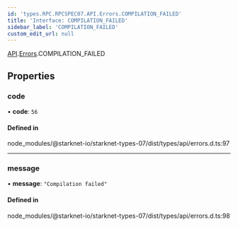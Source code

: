 ```yaml
---
id: 'types.RPC.RPCSPEC07.API.Errors.COMPILATION_FAILED'
title: 'Interface: COMPILATION_FAILED'
sidebar_label: 'COMPILATION_FAILED'
custom_edit_url: null
---
```


[API](../namespaces/types.RPC.RPCSPEC07.API.md).[Errors](../namespaces/types.RPC.RPCSPEC07.API.Errors.md).COMPILATION_FAILED

## Properties

### code

• **code**: `56`

#### Defined in

node_modules/@starknet-io/starknet-types-07/dist/types/api/errors.d.ts:97

---

### message

• **message**: `"Compilation failed"`

#### Defined in

node_modules/@starknet-io/starknet-types-07/dist/types/api/errors.d.ts:98
